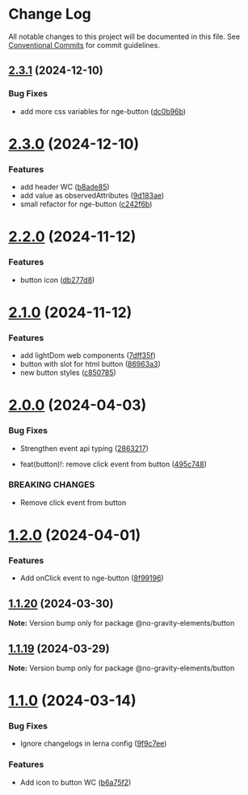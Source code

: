 # Change Log

All notable changes to this project will be documented in this file.
See [Conventional Commits](https://conventionalcommits.org) for commit guidelines.

## [2.3.1](https://github.com/no-gravity-company/no-gravity-elements/compare/@no-gravity-elements/button@2.3.0...@no-gravity-elements/button@2.3.1) (2024-12-10)

### Bug Fixes

- add more css variables for nge-button ([dc0b96b](https://github.com/no-gravity-company/no-gravity-elements/commit/dc0b96b0301207c1f420c92adde64cccc953521a))

# [2.3.0](https://github.com/no-gravity-company/no-gravity-elements/compare/@no-gravity-elements/button@2.2.0...@no-gravity-elements/button@2.3.0) (2024-12-10)

### Features

- add header WC ([b8ade85](https://github.com/no-gravity-company/no-gravity-elements/commit/b8ade85c6ba761d5c87bb91ae058db8ccfcc2173))
- add value as observedAttributes ([9d183ae](https://github.com/no-gravity-company/no-gravity-elements/commit/9d183aeaba22f4396d98f1167418a17815b86286))
- small refactor for nge-button ([c242f6b](https://github.com/no-gravity-company/no-gravity-elements/commit/c242f6bfa6a329562aa1aa600f2be32d3ef850d5))

# [2.2.0](https://github.com/no-gravity-company/no-gravity-elements/compare/@no-gravity-elements/button@2.1.0...@no-gravity-elements/button@2.2.0) (2024-11-12)

### Features

- button icon ([db277d8](https://github.com/no-gravity-company/no-gravity-elements/commit/db277d8ad222049c3879b3437ac667a78479818e))

# [2.1.0](https://github.com/no-gravity-company/no-gravity-elements/compare/@no-gravity-elements/button@2.0.0...@no-gravity-elements/button@2.1.0) (2024-11-12)

### Features

- add lightDom web components ([7dff35f](https://github.com/no-gravity-company/no-gravity-elements/commit/7dff35f80579ff03893829a5a4f0cab415d6daf8))
- button with slot for html button ([86963a3](https://github.com/no-gravity-company/no-gravity-elements/commit/86963a3c0b1623b50e02fd05007c8c57cca7e975))
- new button styles ([c850785](https://github.com/no-gravity-company/no-gravity-elements/commit/c850785418de3a4f9ca393c75260ed407061314a))

# [2.0.0](https://github.com/no-gravity-company/no-gravity-elements/compare/@no-gravity-elements/button@1.2.0...@no-gravity-elements/button@2.0.0) (2024-04-03)

### Bug Fixes

- Strengthen event api typing ([2863217](https://github.com/no-gravity-company/no-gravity-elements/commit/286321767818f31a4002325d4bc5573e8996b080))

- feat(button)!: remove click event from button ([495c748](https://github.com/no-gravity-company/no-gravity-elements/commit/495c74885f1da2154281d64c7de0b19cc9758148))

### BREAKING CHANGES

- Remove click event from button

# [1.2.0](https://github.com/no-gravity-company/no-gravity-elements/compare/@no-gravity-elements/button@1.1.20...@no-gravity-elements/button@1.2.0) (2024-04-01)

### Features

- Add onClick event to nge-button ([8f99196](https://github.com/no-gravity-company/no-gravity-elements/commit/8f991961d28cd97ccf0c95d10fcdef6d47432142))

## [1.1.20](https://github.com/no-gravity-company/no-gravity-elements/compare/@no-gravity-elements/button@1.1.19...@no-gravity-elements/button@1.1.20) (2024-03-30)

**Note:** Version bump only for package @no-gravity-elements/button

## [1.1.19](https://github.com/no-gravity-company/no-gravity-elements/compare/@no-gravity-elements/button@1.1.0...@no-gravity-elements/button@1.1.19) (2024-03-29)

**Note:** Version bump only for package @no-gravity-elements/button

# [1.1.0](https://github.com/no-gravity-company/no-gravity-elements/compare/@no-gravity-elements/button@1.0.8...@no-gravity-elements/button@1.1.0) (2024-03-14)

### Bug Fixes

- Ignore changelogs in lerna config ([9f9c7ee](https://github.com/no-gravity-company/no-gravity-elements/commit/9f9c7ee07e4e05f8dfe9c934bf884515ee8d0732))

### Features

- Add icon to button WC ([b6a75f2](https://github.com/no-gravity-company/no-gravity-elements/commit/b6a75f2d6d07caf3ec001b14ad9cc38d79b2274a))
